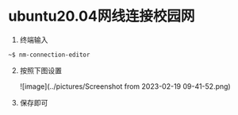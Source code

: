 # ubuntu20.04网线连接校园网 

1. 终端输入

```
~$ nm-connection-editor
```

2. 按照下图设置

   ![image](../pictures/Screenshot from 2023-02-19 09-41-52.png)

3. 保存即可